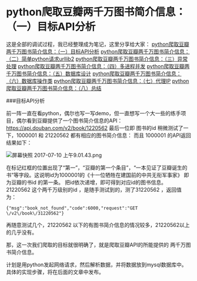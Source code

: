 # python爬取豆瓣两千万图书简介信息：（一）目标API分析

这是全部的调试过程，我已经整理成为笔记，这里分享给大家：
[python爬取豆瓣两千万图书简介信息：（一）目标API分析](https://www.jianshu.com/p/a1331537544e)
[python爬取豆瓣两千万图书简介信息：（二）简单python请求urllib2](https://www.jianshu.com/p/d378598fc66e)
[python爬取豆瓣两千万图书简介信息：（三）异常处理](https://www.jianshu.com/p/807f4ca8b1ab)
[python爬取豆瓣两千万图书简介信息：（四）多进程并发](https://www.jianshu.com/p/40c3faadd4db)
[python爬取豆瓣两千万图书简介信息：（五）数据库设计](https://www.jianshu.com/p/5258c286f56d)
[python爬取豆瓣两千万图书简介信息：（六）数据库操作类](https://www.jianshu.com/p/916166d20105)
[python爬取豆瓣两千万图书简介信息：（七）代理IP](https://www.jianshu.com/p/1236d69337dc)
[python爬取豆瓣两千万图书简介信息：（八）总结](https://www.jianshu.com/p/012b157ff8f5)

###目标API分析

前一阵一直在看python，偶尔也写一写demo，但一直想写一个大一些的练手项目，偶尔看到豆瓣提供了一个图书简介信息的API：https://api.douban.com/v2/book/1220562
最后一位即 图书的id
稍微测试了一下，1000001 和 21220562 都有相应的图书简介信息：
而且 1000001 的API返回结果如下：

![屏幕快照 2017-07-10 上午9.01.43.png](http://upload-images.jianshu.io/upload_images/1136127-f3c488f471ce1d62.png?imageMogr2/auto-orient/strip%7CimageView2/2/w/1240)

在标记红框的位置出现了“第一”，“豆瓣的第一个条目”，“一本见证了豆瓣诞生的书”等字段。这说明id为1000001的《十一位牺牲在建国前的中共无衔军事家》 即为豆瓣的书id 的第一条。
把id依次递增，即可得到对应id的图书信息。
21220562 这个两千万级别的id ，是随手测试到的，测了31220562 ，返回值为：

```
{"msg":"book_not_found","code":6000,"request":"GET \/v2\/book\/31220562"}
```

再随意测试几个，21220562 以下的有图书简介信息的情况较多，21220562以上的几乎没有。

那，这一次我们爬取的目标就很明确了，就是爬取豆瓣API的所能提供的 两千万图书简介信息。

计划是用python发起网络请求，然后解析数据，并将数据放到mysql数据库中。具体的实现步骤，将在后面的文章中发布。


